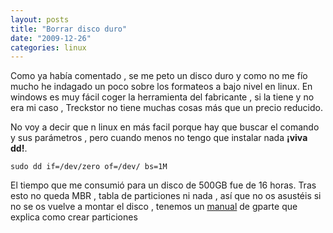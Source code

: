 ```yaml
---
layout: posts
title: "Borrar disco duro"
date: "2009-12-26"
categories: linux
---
```


Como ya había comentado , se me peto un disco duro y como no me fío mucho he indagado un poco sobre los formateos a bajo nivel en linux. En windows es muy fácil coger la herramienta del fabricante , si la tiene y no era mi caso , Treckstor no tiene muchas cosas más que un precio reducido.

No voy a decir que n linux en más facil porque hay que buscar el comando y sus parámetros , pero cuando menos no tengo que instalar nada **¡viva dd!**.

`sudo dd if=/dev/zero of=/dev/ bs=1M`

El tiempo que me consumió para un disco de 500GB fue de 16 horas. Tras esto no queda MBR , tabla de particiones ni nada , así que no os asustéis si no se os vuelve a montar el disco , tenemos un [manual](https://manual.sidux.com/es/part-gparted-es.htm) de gparte que explica como crear particiones
